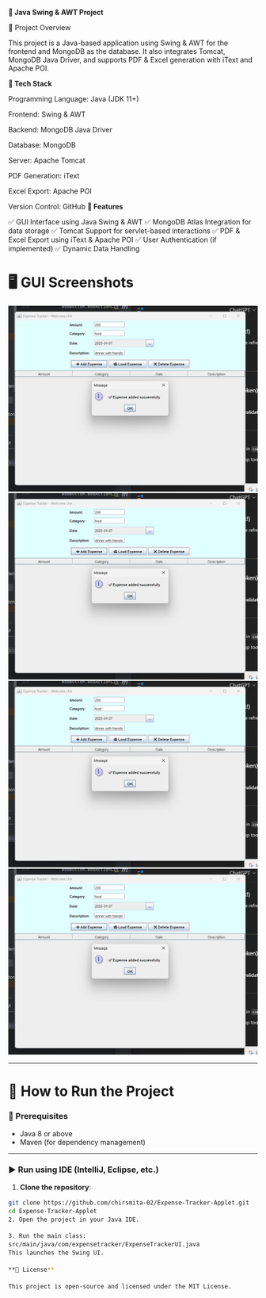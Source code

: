 **📌 Java Swing & AWT Project**

📝 Project Overview

This project is a Java-based application using Swing & AWT for the frontend and MongoDB as the database. It also integrates Tomcat, MongoDB Java Driver, and supports PDF & Excel generation with iText and Apache POI.

**🚀 Tech Stack**

Programming Language: Java (JDK 11+)

Frontend: Swing & AWT

Backend: MongoDB Java Driver

Database: MongoDB

Server: Apache Tomcat

PDF Generation: iText

Excel Export: Apache POI

Version Control: GitHub
**📌 Features**

✅ GUI Interface using Java Swing & AWT
✅ MongoDB Atlas Integration for data storage
✅ Tomcat Support for servlet-based interactions
✅ PDF & Excel Export using iText & Apache POI
✅ User Authentication (if implemented)
✅ Dynamic Data Handling

# 🖥️ GUI Screenshots

![Add Expense](https://raw.githubusercontent.com/chirsmita-02/Expense-Tracker-Applet/main/Screenshot%202025-04-07%20001400.png)
![Add Expense](https://raw.githubusercontent.com/chirsmita-02/Expense-Tracker-Applet/main/Screenshot%202025-04-07%20001400.png)
![Add Expense](https://raw.githubusercontent.com/chirsmita-02/Expense-Tracker-Applet/main/Screenshot%202025-04-07%20001400.png)
![Add Expense](https://raw.githubusercontent.com/chirsmita-02/Expense-Tracker-Applet/main/Screenshot%202025-04-07%20001400.png)


---

# 🚀 How to Run the Project

### 🔧 Prerequisites
- Java 8 or above
- Maven (for dependency management)

---

### ▶️ Run using IDE (IntelliJ, Eclipse, etc.)

1. **Clone the repository**:
```bash
git clone https://github.com/chirsmita-02/Expense-Tracker-Applet.git
cd Expense-Tracker-Applet
2. Open the project in your Java IDE.

3. Run the main class:
src/main/java/com/expensetracker/ExpenseTrackerUI.java
This launches the Swing UI.

**📜 License**

This project is open-source and licensed under the MIT License.
